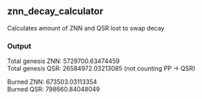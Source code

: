## znn_decay_calculator

Calculates amount of ZNN and QSR lost to swap decay

### Output
Total genesis ZNN: 5729700.63474459  
Total genesis QSR: 26584972.03213085 (not counting PP -> QSR)  

Burned ZNN: 673503.03113354  
Burned QSR: 798660.84048049  
